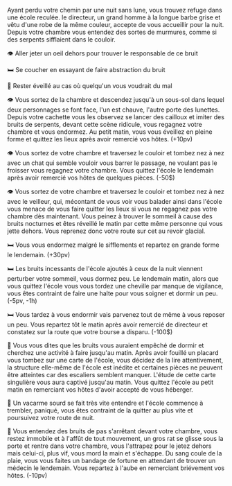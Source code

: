 Ayant perdu votre chemin par une nuit sans lune, vous trouvez refuge dans une école reculée. le directeur, un grand homme à la longue barbe grise et vêtu d'une robe de la même couleur, accepte de vous accueillir pour la nuit. Depuis votre chambre vous entendez des sortes de murmures, comme si des serpents sifflaient dans le couloir.

👁️ Aller jeter un oeil dehors pour trouver le responsable de ce bruit

🛏️ Se coucher en essayant de faire abstraction du bruit

🚪 Rester éveillé au cas où quelqu'un vous voudrait du mal


👁️ Vous sortez de la chambre et descendez jusqu'à un sous-sol dans lequel deux personnages se font face, l'un est chauve, l'autre porte des lunettes. Depuis votre cachette vous les observez se lancer des cailloux et imiter des bruits de serpents, devant cette scène ridicule, vous regagnez votre chambre et vous endormez. Au petit matin, vous vous éveillez en pleine forme et quittez les lieux après avoir remercié vos hôtes. (+10pv)

👁️ Vous sortez de votre chambre et traversez le couloir et tombez nez à nez avec un chat qui semble vouloir vous barrer le passage, ne voulant pas le froisser vous regagnez votre chambre. Vous quittez l'école le lendemain après avoir remercié vos hôtes de quelques pièces. (-50$)

👁️ Vous sortez de votre chambre et traversez le couloir et tombez nez à nez avec le veilleur, qui, mécontant de vous voir vous balader ainsi dans l'école vous menace de vous faire quitter les lieux si vous ne regagnez pas votre chambre dès maintenant. Vous peinez à trouver le sommeil à cause des bruits nocturnes et êtes réveillé le matin par cette même personne qui vous jette dehors. Vous reprenez donc votre route sur cet au revoir glacial.


🛏️ Vous vous endormez malgré le sifflements et repartez en grande forme le lendemain. (+30pv)

🛏️ Les bruits incessants de l'école ajoutés à ceux de la nuit viennent perturber votre sommeil, vous dormez peu. Le lendemain matin, alors que vous quittez l'école vous vous tordez une cheville par manque de vigilance, vous êtes contraint de faire une halte pour vous soigner et dormir un peu. (-5pv, -1h)

🛏️ Vous  tardez à vous endormir vais parvenez tout de même à vous reposer un peu. Vous repartez tôt le matin après avoir remercié de directeur et constatez sur la route que votre bourse a disparu. (-100$)

🚪 Vous vous dites que les bruits vous auraient empêché de dormir et cherchez une activité à faire jusqu'au matin. Après avoir fouillé un placard vous tombez sur une carte de l'école, vous décidez de la lire attentivement, la structure elle-même de l'école est inédite et certaines pièces ne peuvent être atteintes car des escaliers semblent manquer. L'étude de cette carte singulière vous aura captivé jusqu'au matin. Vous quittez l'école au petit matin en remerciant vos hôtes d'avoir accepté de vous héberger.

🚪 Un vacarme sourd se fait très vite entendre et l'école commence à trembler, paniqué, vous êtes contraint de la quitter au plus vite et poursuivez votre route de nuit.

🚪 Vous entendez des bruits de pas s'arrêtant devant votre chambre, vous restez immobile et à l'affût de tout mouvement, un gros rat se glisse sous la porte et rentre dans votre chambre, vous l'attrapez pour le jetez dehors mais celui-ci, plus vif, vous mord la main et s'échappe. Du sang coule de la plaie, vous vous faites un bandage de fortune en attendant de trouver un médecin le lendemain. Vous repartez à l'aube en remerciant briévement vos hôtes. (-10pv)











